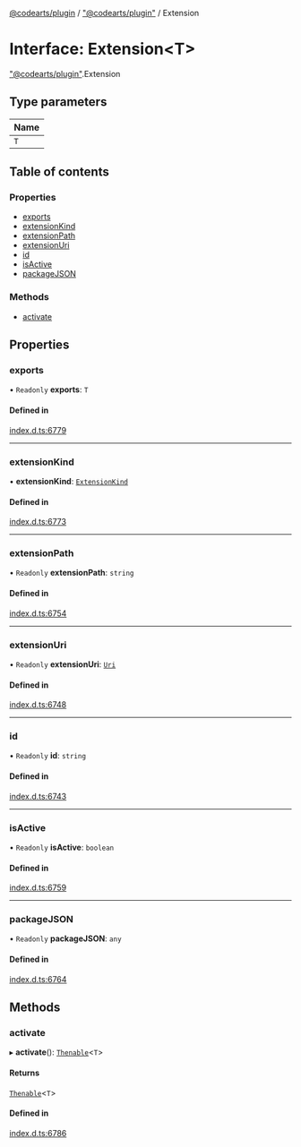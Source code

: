 [@codearts/plugin](../README.md) / ["@codearts/plugin"](../modules/_codearts_plugin_.md) / Extension

# Interface: Extension<T\>

["@codearts/plugin"](../modules/_codearts_plugin_.md).Extension

## Type parameters

| Name |
| :------ |
| `T` |

## Table of contents

### Properties

- [exports](codearts_plugin_.Extension.md#exports)
- [extensionKind](codearts_plugin_.Extension.md#extensionkind)
- [extensionPath](codearts_plugin_.Extension.md#extensionpath)
- [extensionUri](codearts_plugin_.Extension.md#extensionuri)
- [id](codearts_plugin_.Extension.md#id)
- [isActive](codearts_plugin_.Extension.md#isactive)
- [packageJSON](codearts_plugin_.Extension.md#packagejson)

### Methods

- [activate](codearts_plugin_.Extension.md#activate)

## Properties

### exports

• `Readonly` **exports**: `T`

#### Defined in

[index.d.ts:6779](https://github.com/huaweicloud/cloudide-plugin-api/blob/03c74e5/index.d.ts#L6779)

___

### extensionKind

• **extensionKind**: [`ExtensionKind`](../enums/codearts_plugin_.ExtensionKind.md)

#### Defined in

[index.d.ts:6773](https://github.com/huaweicloud/cloudide-plugin-api/blob/03c74e5/index.d.ts#L6773)

___

### extensionPath

• `Readonly` **extensionPath**: `string`

#### Defined in

[index.d.ts:6754](https://github.com/huaweicloud/cloudide-plugin-api/blob/03c74e5/index.d.ts#L6754)

___

### extensionUri

• `Readonly` **extensionUri**: [`Uri`](../classes/codearts_plugin_.Uri.md)

#### Defined in

[index.d.ts:6748](https://github.com/huaweicloud/cloudide-plugin-api/blob/03c74e5/index.d.ts#L6748)

___

### id

• `Readonly` **id**: `string`

#### Defined in

[index.d.ts:6743](https://github.com/huaweicloud/cloudide-plugin-api/blob/03c74e5/index.d.ts#L6743)

___

### isActive

• `Readonly` **isActive**: `boolean`

#### Defined in

[index.d.ts:6759](https://github.com/huaweicloud/cloudide-plugin-api/blob/03c74e5/index.d.ts#L6759)

___

### packageJSON

• `Readonly` **packageJSON**: `any`

#### Defined in

[index.d.ts:6764](https://github.com/huaweicloud/cloudide-plugin-api/blob/03c74e5/index.d.ts#L6764)

## Methods

### activate

▸ **activate**(): [`Thenable`](Thenable.md)<`T`\>

#### Returns

[`Thenable`](Thenable.md)<`T`\>

#### Defined in

[index.d.ts:6786](https://github.com/huaweicloud/cloudide-plugin-api/blob/03c74e5/index.d.ts#L6786)
